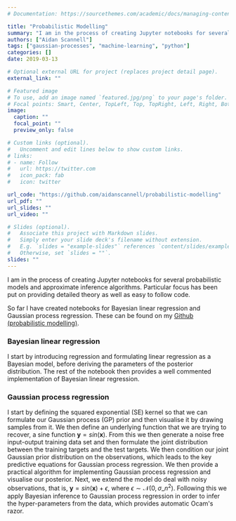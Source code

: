 ```yaml
---
# Documentation: https://sourcethemes.com/academic/docs/managing-content/

title: "Probabilistic Modelling"
summary: "I am in the process of creating Jupyter notebooks for several probabilistic models (Bayesian linear regression, Gaussian process regression) and approximate inference algorithms. Particular focus has been put on providing detailed theory as well as easy to follow code."
authors: ["Aidan Scannell"]
tags: ["gaussian-processes", "machine-learning", "python"]
categories: []
date: 2019-03-13

# Optional external URL for project (replaces project detail page).
external_link: ""

# Featured image
# To use, add an image named `featured.jpg/png` to your page's folder.
# Focal points: Smart, Center, TopLeft, Top, TopRight, Left, Right, BottomLeft, Bottom, BottomRight.
image:
  caption: ""
  focal_point: ""
  preview_only: false

# Custom links (optional).
#   Uncomment and edit lines below to show custom links.
# links:
# - name: Follow
#   url: https://twitter.com
#   icon_pack: fab
#   icon: twitter

url_code: "https://github.com/aidanscannell/probabilistic-modelling"
url_pdf: ""
url_slides: ""
url_video: ""

# Slides (optional).
#   Associate this project with Markdown slides.
#   Simply enter your slide deck's filename without extension.
#   E.g. `slides = "example-slides"` references `content/slides/example-slides.md`.
#   Otherwise, set `slides = ""`.
slides: ""
---
```

I am in the process of creating Jupyter notebooks for several probabilistic models and approximate inference algorithms. Particular focus has been put on providing detailed theory as well as easy to follow code.

So far I have created notebooks for Bayesian linear regression and Gaussian process regression. These can be found on my [Github (probabilistic modelling)](https://github.com/aidanscannell/probabilistic-modelling).

### Bayesian linear regression
I start by introducing regression and formulating linear regression as a Bayesian model, before deriving
the parameters of the posterior distribution. The rest of the notebook then provides a well commented implementation of Bayesian
linear regression. 

### Gaussian process regression
I start by defining the squared exponential (SE) kernel so that we can formulate our Gaussian process (GP) prior and then visualise it by drawing samples from it. We then define an underlying function that we are trying to recover, a sine function $\mathbf{y} = sin(\mathbf{x})$. From this we then generate a noise free input-output training data set and then formulate the joint distribution between the training targets and the test targets. We then condition our joint Gaussian prior distribution on the observations, which leads to the key predictive equations for Gaussian process regression. We then provide a practical algorithm for implementing Gaussian process regression and visualise our posterior. Next, we extend the model do deal with noisy observations, that is, $\mathbf{y} = sin(\mathbf{x}) + \epsilon$, where $\epsilon \sim \mathcal{N}(0, \sigma\_n^2)$. Following this we apply Bayesian inference to Gaussian process regression in order to infer the hyper-parameters from the data, which provides automatic Ocam's razor. 
<!--Noise free-->
<!--Noisy observations -->
<!--Hyper-parameter optimisation -->

